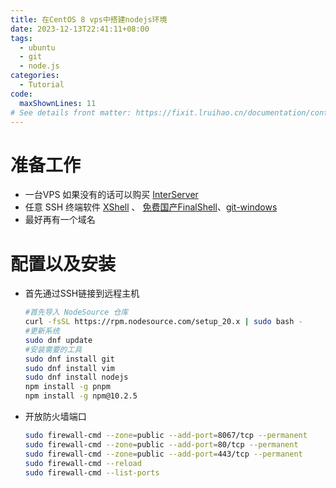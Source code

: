 ```yaml
---
title: 在CentOS 8 vps中搭建nodejs环境
date: 2023-12-13T22:41:11+08:00
tags:
  - ubuntu
  - git
  - node.js
categories:
  - Tutorial
code:
  maxShownLines: 11
# See details front matter: https://fixit.lruihao.cn/documentation/content-management/introduction/#front-matter
---
```


# 准备工作
- 一台VPS  如果没有的话可以购买 [InterServer](https://www.interserver.net/r/938272)
- 任意 SSH 终端软件 [XShell](https://www.xshell.com/zh/free-for-home-school/) 、 [免费国产FinalShell](http://www.hostbuf.com/t/988.html)、[git-windows](https://git-scm.com/)
- 最好再有一个域名

# 配置以及安装
- 首先通过SSH链接到远程主机
    ```bash
    #首先导入 NodeSource 仓库
    curl -fsSL https://rpm.nodesource.com/setup_20.x | sudo bash -
    #更新系统
    sudo dnf update
    #安装需要的工具
    sudo dnf install git
    sudo dnf install vim
    sudo dnf install nodejs
    npm install -g pnpm
    npm install -g npm@10.2.5
    ```
- 开放防火墙端口
    ```bash
    sudo firewall-cmd --zone=public --add-port=8067/tcp --permanent
    sudo firewall-cmd --zone=public --add-port=80/tcp --permanent
    sudo firewall-cmd --zone=public --add-port=443/tcp --permanent
    sudo firewall-cmd --reload
    sudo firewall-cmd --list-ports
    ```


<!--more-->
